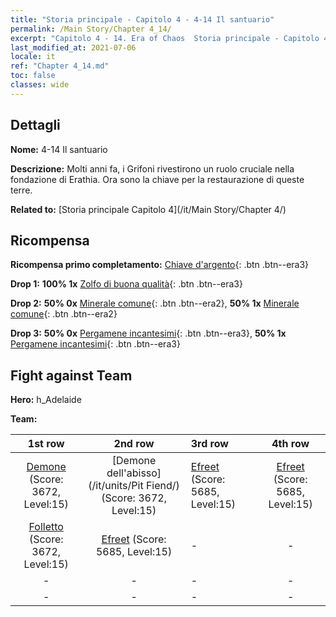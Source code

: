 ```yaml
---
title: "Storia principale - Capitolo 4 - 4-14 Il santuario"
permalink: /Main Story/Chapter 4_14/
excerpt: "Capitolo 4 - 14. Era of Chaos  Storia principale - Capitolo 4_14. 4-14 Il santuario"
last_modified_at: 2021-07-06
locale: it
ref: "Chapter 4_14.md"
toc: false
classes: wide
---
```


## Dettagli

 **Nome:** 4-14 Il santuario

 **Descrizione:** Molti anni fa, i Grifoni rivestirono un ruolo cruciale nella fondazione di Erathia. Ora sono la chiave per la restaurazione di queste terre.

 **Related to:** [Storia principale Capitolo 4](/it/Main Story/Chapter 4/)

## Ricompensa

 **Ricompensa primo completamento:** [Chiave d'argento](/ItemsIT/con_693/){: .btn .btn--era3}

 **Drop 1:** **100% 1x** [Zolfo di buona qualità](/ItemsIT/mat_15/){: .btn .btn--era3}

 **Drop 2:** **50% 0x** [Minerale comune](/ItemsIT/mat_6/){: .btn .btn--era2}, **50% 1x** [Minerale comune](/ItemsIT/mat_6/){: .btn .btn--era2}

 **Drop 3:** **50% 0x** [Pergamene incantesimi](/ItemsIT/con_694/){: .btn .btn--era3}, **50% 1x** [Pergamene incantesimi](/ItemsIT/con_694/){: .btn .btn--era3}


## Fight against Team
 **Hero:** h_Adelaide

 **Team:**


  | 1st row | 2nd row | 3rd row | 4th row |
  |:----:|:----:|:----|:----:|
  | [Demone](/it/units/Demon/) (Score: 3672, Level:15)  | [Demone dell'abisso](/it/units/Pit Fiend/) (Score: 3672, Level:15)  | [Efreet](/it/units/Efreeti/) (Score: 5685, Level:15)  | [Efreet](/it/units/Efreeti/) (Score: 5685, Level:15)  |
  | [Folletto](/it/units/Imp/) (Score: 3672, Level:15)  | [Efreet](/it/units/Efreeti/) (Score: 5685, Level:15)  | - | - |
  | - | - | - | - |
  | - | - | - | - |


